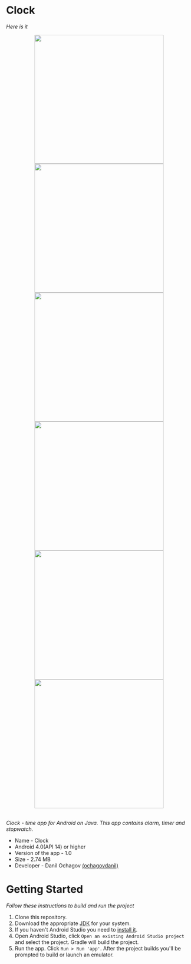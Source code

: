 # Clock
_Here is it_

<div align="center">
  <img src="screenshots/screenshot_1.png" width="350px" />
  <img src="screenshots/screenshot_2.png" width="350px" />
  <img src="screenshots/screenshot_3.png" width="350px" />
  <img src="screenshots/screenshot_4.png" width="350px" />
  <img src="screenshots/screenshot_5.png" width="350px" />
  <img src="screenshots/screenshot_6.png" width="350px" />
</div> <br />

_Clock - time app for Android on Java. This app contains alarm, timer and stopwatch._

 * Name - Clock
 * Android 4.0(API 14) or higher
 * Version of the app - 1.0
 * Size - 2.74 MB
 * Developer - Danil Ochagov [(ochagovdanil)](https://github.com/ochagovdanil)

# Getting Started
_Follow these instructions to build and run the project_

 1. Clone this repository.
 2. Download the appropriate [JDK](https://www.oracle.com/technetwork/java/javase/downloads/index.html) for your system.
 3. If you haven't Android Studio you need to [install it](https://developer.android.com/studio/).
 4. Open Android Studio, click `Open an existing Android Studio project` and select the project. Gradle will build the project.
 5. Run the app. Click `Run > Run 'app'`. After the project builds you'll be prompted to build or launch an emulator.
